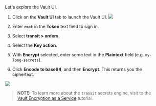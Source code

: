 Let's explore the Vault UI.

1. Click on the **Vault UI** tab to launch the Vault UI.
  ![](https://education-yh.s3-us-west-2.amazonaws.com/screenshots/katacoda-vault-ui.png)

1. Enter **`root`** in the **Token** text field to sign in.

1. Select **transit > orders**.

1. Select the **Key action**.

1. With **Encrypt** selected, enter some text in the **Plaintext** field (e.g. `my-long-secrets`).

1. Click **Encode to base64**, and then **Encrypt**. This returns you the ciphertext.

  ![](https://education-yh.s3-us-west-2.amazonaws.com/screenshots/vault-ui-transit.png)

  > **NOTE:** To learn more about the `transit` secrets engine, visit to the [Vault Encryption as a Service](https://www.katacoda.com/hashicorp/scenarios/vault-transit) tutorial.
